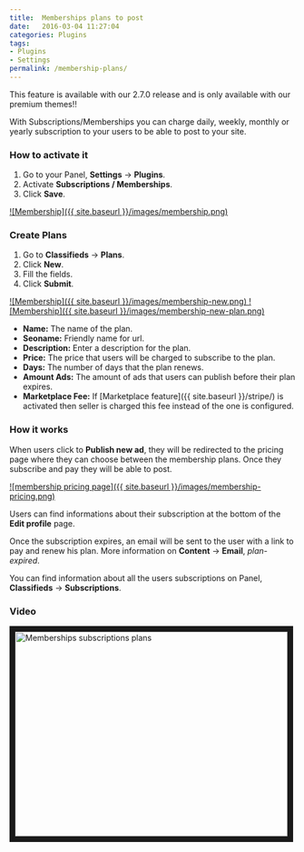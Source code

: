```yaml
---
title:  Memberships plans to post
date:   2016-03-04 11:27:04
categories: Plugins
tags: 
- Plugins
- Settings
permalink: /membership-plans/
---
```

<div class="alert alert-warning">
<strong><i class="glyphicon glyphicon-warning-sign"></i> </strong> This feature is available with our 2.7.0 release and is only available with our premium themes!!
</div>

With Subscriptions/Memberships you can charge daily, weekly, monthly or yearly subscription to your users to be able to post to your site.

### How to activate it

1. Go to your Panel, **Settings** -> **Plugins**.
2. Activate **Subscriptions / Memberships**.
3. Click **Save**.

<a href="{{ site.baseurl }}/images/membership.png" class="thumbnail gallery-item" data-gallery>
![Membership]({{ site.baseurl }}/images/membership.png)
</a>

### Create Plans

1. Go to **Classifieds** -> **Plans**.
2. Click **New**.
3. Fill the fields.
4. Click **Submit**.

<a href="{{ site.baseurl }}/images/membership-new.png" class="thumbnail gallery-item" data-gallery>
![Membership]({{ site.baseurl }}/images/membership-new.png)
</a>

<a href="{{ site.baseurl }}/images/membership-new-plan.png" class="thumbnail gallery-item" data-gallery>
![Membership]({{ site.baseurl }}/images/membership-new-plan.png)
</a>

+ **Name:** The name of the plan.
+ **Seoname:** Friendly name for url.
+ **Description:** Enter a description for the plan.
+ **Price:** The price that users will be charged to subscribe to the plan.
+ **Days:** The number of days that the plan renews.
+ **Amount Ads:** The amount of ads that users can publish before their plan expires.
+ **Marketplace Fee:** If [Marketplace feature]({{ site.baseurl }}/stripe/) is activated then seller is charged this fee instead of the one is configured.

### How it works

When users click to **Publish new ad**, they will be redirected to the pricing page where they can choose between the membership plans. Once they subscribe and pay they will be able to post. 

<a href="{{ site.baseurl }}/images/membership-pricing.png" class="thumbnail gallery-item" data-gallery>
![membership pricing page]({{ site.baseurl }}/images/membership-pricing.png)
</a>

Users can find informations about their subscription at the bottom of the **Edit profile** page.

Once the subscription expires, an email will be sent to the user with a link to pay and renew his plan. More information on **Content** -> **Email**, _plan-expired_.

You can find information about all the users subscriptions on Panel, **Classifieds** -> **Subscriptions**.

### Video

<a href="http://www.youtube.com/watch?feature=player_embedded&v=Lcu4RXQwe-c
" target="_blank"><img src="http://img.youtube.com/vi/Lcu4RXQwe-c/0.jpg" 
alt="Memberships subscriptions plans" width="480" height="360" border="10" /></a>










